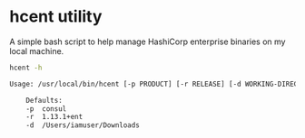 # hcent utility
A simple bash script to help manage HashiCorp enterprise binaries on my local machine.

```sh
hcent -h

Usage: /usr/local/bin/hcent [-p PRODUCT] [-r RELEASE] [-d WORKING-DIRECTORY]

    Defaults:
    -p  consul
    -r  1.13.1+ent
    -d  /Users/iamuser/Downloads
```
